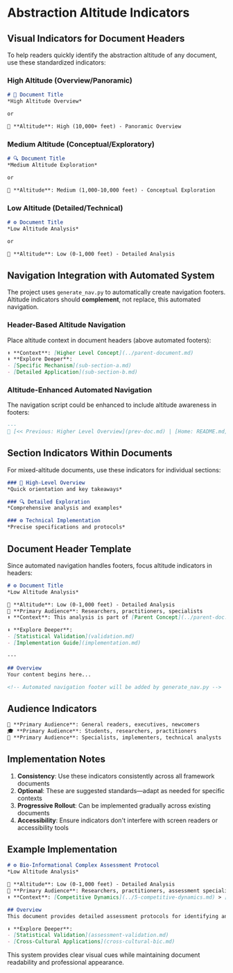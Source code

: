# Abstraction Altitude Indicators

## Visual Indicators for Document Headers

To help readers quickly identify the abstraction altitude of any document, use these standardized indicators:

### High Altitude (Overview/Panoramic)
```markdown
# 🔭 Document Title
*High Altitude Overview*

or 

📍 **Altitude**: High (10,000+ feet) - Panoramic Overview
```

### Medium Altitude (Conceptual/Exploratory)
```markdown
# 🔍 Document Title
*Medium Altitude Exploration*

or

📍 **Altitude**: Medium (1,000-10,000 feet) - Conceptual Exploration
```

### Low Altitude (Detailed/Technical)
```markdown
# ⚙️ Document Title
*Low Altitude Analysis*

or

📍 **Altitude**: Low (0-1,000 feet) - Detailed Analysis
```

## Navigation Integration with Automated System

The project uses `generate_nav.py` to automatically create navigation footers. Altitude indicators should **complement**, not replace, this automated navigation.

### Header-Based Altitude Navigation
Place altitude context in document headers (above automated footers):

```markdown
⬆️ **Context**: [Higher Level Concept](../parent-document.md)
⬇️ **Explore Deeper**: 
- [Specific Mechanism](sub-section-a.md)
- [Detailed Application](sub-section-b.md)
```

### Altitude-Enhanced Automated Navigation
The navigation script could be enhanced to include altitude awareness in footers:

```markdown
---
🔭 [<< Previous: Higher Level Overview](prev-doc.md) | [Home: README.md](../../README.md) | [Next: Related Concept >>](next-doc.md)
```

## Section Indicators Within Documents

For mixed-altitude documents, use these indicators for individual sections:

```markdown
### 🔭 High-Level Overview
*Quick orientation and key takeaways*

### 🔍 Detailed Exploration  
*Comprehensive analysis and examples*

### ⚙️ Technical Implementation
*Precise specifications and protocols*
```

## Document Header Template

Since automated navigation handles footers, focus altitude indicators in headers:

```markdown
# ⚙️ Document Title
*Low Altitude Analysis*

📍 **Altitude**: Low (0-1,000 feet) - Detailed Analysis  
👥 **Primary Audience**: Researchers, practitioners, specialists  
⬆️ **Context**: This analysis is part of [Parent Concept](../parent-doc.md)

⬇️ **Explore Deeper**: 
- [Statistical Validation](validation.md)
- [Implementation Guide](implementation.md)

---

## Overview
Your content begins here...

<!-- Automated navigation footer will be added by generate_nav.py -->
```

## Audience Indicators

```markdown
👥 **Primary Audience**: General readers, executives, newcomers
🎓 **Primary Audience**: Students, researchers, practitioners  
🔬 **Primary Audience**: Specialists, implementers, technical analysts
```

## Implementation Notes

1. **Consistency**: Use these indicators consistently across all framework documents
2. **Optional**: These are suggested standards—adapt as needed for specific contexts
3. **Progressive Rollout**: Can be implemented gradually across existing documents
4. **Accessibility**: Ensure indicators don't interfere with screen readers or accessibility tools

## Example Implementation

```markdown
# ⚙️ Bio-Informational Complex Assessment Protocol
*Low Altitude Analysis*

📍 **Altitude**: Low (0-1,000 feet) - Detailed Analysis  
👥 **Primary Audience**: Researchers, practitioners, assessment specialists  
⬆️ **Context**: [Competitive Dynamics](../5-competitive-dynamics.md) > [BIC Overview](5e-bio-informational-complex.md)

## Overview
This document provides detailed assessment protocols for identifying and analyzing Bio-Informational Complexes...

⬇️ **Explore Deeper**: 
- [Statistical Validation](assessment-validation.md)
- [Cross-Cultural Applications](cross-cultural-bic.md)
```

This system provides clear visual cues while maintaining document readability and professional appearance.
